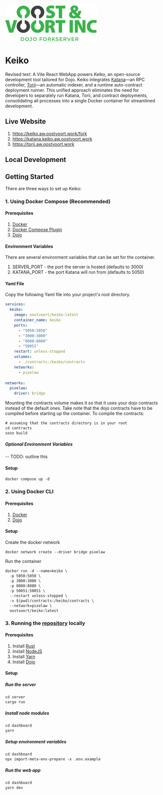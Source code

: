 ![](https://raw.githubusercontent.com/oostvoort/keiko/main/assets/logo.png)
# Keiko
Revised text:
A Vite React WebApp powers Keiko, an open-source development tool tailored for Dojo. Keiko integrates [Katana](https://book.dojoengine.org/toolchain/katana/overview.html)—an RPC controller, [Torii](https://book.dojoengine.org/toolchain/torii/overview.html)—an automatic indexer, and a runtime auto-contract deployment runner. This unified approach eliminates the need for developers to separately run Katana, Torii, and contract deployments, consolidating all processes into a single Docker container for streamlined development.

## Live Website
1. https://keiko.aw.oostvoort.work/fork
2. https://katana.keiko.aw.oostvoort.work
3. https://torii.aw.oostvoort.work



## Local Development


## Getting Started
There are three ways to set up Keiko:

### 1. Using Docker Compose (Recommended)

#### Prerequisites
1. [Docker](https://docs.docker.com/get-docker/)
2. [Docker Compose Plugin](https://docs.docker.com/compose/install/)
3. [Dojo](https://book.dojoengine.org/getting-started/quick-start.html)

#### Environment Variables
There are several environment variables that can be set for the container.
1. SERVER_PORT - the port the server is hosted (defaults to 3000)
2. KATANA_PORT - the port Katana will run from (defaults to 5050)

#### Yaml File
Copy the following Yaml file into your project's root directory.
````yaml
services:
  keiko:
    image: oostvoort/keiko:latest
    container_name: keiko
    ports:
      - "5050:5050"
      - "3000:3000"
      - "8080:8080"
      - "50051"
    restart: unless-stopped
    volumes:
      - ./contracts:/keiko/contracts
    networks:
      - pixelaw

networks:
  pixelaw:
    driver: bridge

````
Mounting the contracts volume makes it so that it uses your dojo contracts instead of the 
default ones. Take note that the dojo contracts have to be compiled before starting up the
container. To compile the contracts:

````shell
# assuming that the contracts directory is in your root
cd contracts
sozo build
````

##### Optional Environment Variables
-- TODO: outline this


#### Setup
````shell
docker compose up -d
````

### 2. Using Docker CLI

#### Prerequisites
1. [Docker](https://docs.docker.com/get-docker/)
2. [Dojo](https://book.dojoengine.org/getting-started/quick-start.html)

#### Setup
Create the docker network
````shell
docker network create --driver bridge pixelaw
````

Run the container
````shell
docker run -d --name=keiko \
  -p 5050:5050 \
  -p 3000:3000 \
  -p 8080:8080 \
  -p 50051:50051 \
  --restart unless-stopped \
  -v $(pwd)/contracts:/keiko/contracts \
  --network=pixelaw \
  oostvoort/keiko:latest
````

### 3. Running the [repository](https://github.com/oostvoort/keiko) locally

#### Prerequisites
1. Install [Rust](https://www.rust-lang.org/tools/install)
2. Install [NodeJS](https://nodejs.org/en/download)
3. Install [Yarn](https://classic.yarnpkg.com/lang/en/docs/install/)
4. Install [Dojo](https://book.dojoengine.org/getting-started/installation.html)

#### Setup
##### Run the server
````shell
cd server
cargo run
````
##### Install node modules
````shell
cd dashboard
yarn
````

##### Setup environment variables
````shell
cd dashboard
npx import-meta-env-prepare -x .env.example
````

##### Run the web app
````shell
cd dashboard
yarn dev
````